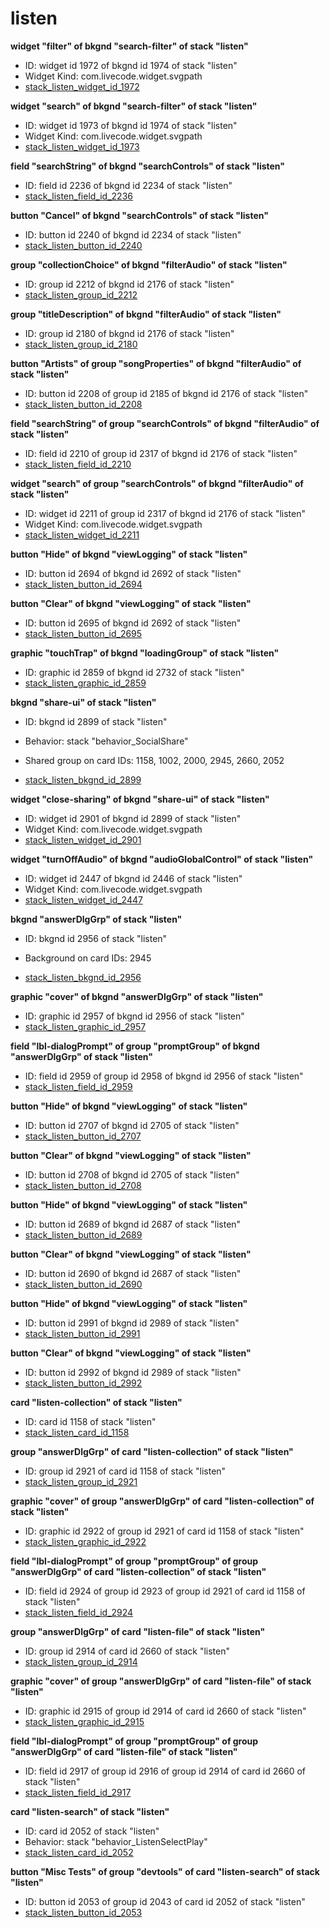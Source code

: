 # listen
**widget "filter" of bkgnd "search-filter" of stack "listen"**
* ID: widget id 1972 of bkgnd id 1974 of stack "listen"
* Widget Kind: com.livecode.widget.svgpath
* [stack_listen_widget_id_1972](./../../ScriptTracker/modules/listen_Scripts/stack_listen_widget_id_1972.livecodescript)

**widget "search" of bkgnd "search-filter" of stack "listen"**
* ID: widget id 1973 of bkgnd id 1974 of stack "listen"
* Widget Kind: com.livecode.widget.svgpath
* [stack_listen_widget_id_1973](./../../ScriptTracker/modules/listen_Scripts/stack_listen_widget_id_1973.livecodescript)

**field "searchString" of bkgnd "searchControls" of stack "listen"**
* ID: field id 2236 of bkgnd id 2234 of stack "listen"
* [stack_listen_field_id_2236](./../../ScriptTracker/modules/listen_Scripts/stack_listen_field_id_2236.livecodescript)

**button "Cancel" of bkgnd "searchControls" of stack "listen"**
* ID: button id 2240 of bkgnd id 2234 of stack "listen"
* [stack_listen_button_id_2240](./../../ScriptTracker/modules/listen_Scripts/stack_listen_button_id_2240.livecodescript)

**group "collectionChoice" of bkgnd "filterAudio" of stack "listen"**
* ID: group id 2212 of bkgnd id 2176 of stack "listen"
* [stack_listen_group_id_2212](./../../ScriptTracker/modules/listen_Scripts/stack_listen_group_id_2212.livecodescript)

**group "titleDescription" of bkgnd "filterAudio" of stack "listen"**
* ID: group id 2180 of bkgnd id 2176 of stack "listen"
* [stack_listen_group_id_2180](./../../ScriptTracker/modules/listen_Scripts/stack_listen_group_id_2180.livecodescript)

**button "Artists" of group "songProperties" of bkgnd "filterAudio" of stack "listen"**
* ID: button id 2208 of group id 2185 of bkgnd id 2176 of stack "listen"
* [stack_listen_button_id_2208](./../../ScriptTracker/modules/listen_Scripts/stack_listen_button_id_2208.livecodescript)

**field "searchString" of group "searchControls" of bkgnd "filterAudio" of stack "listen"**
* ID: field id 2210 of group id 2317 of bkgnd id 2176 of stack "listen"
* [stack_listen_field_id_2210](./../../ScriptTracker/modules/listen_Scripts/stack_listen_field_id_2210.livecodescript)

**widget "search" of group "searchControls" of bkgnd "filterAudio" of stack "listen"**
* ID: widget id 2211 of group id 2317 of bkgnd id 2176 of stack "listen"
* Widget Kind: com.livecode.widget.svgpath
* [stack_listen_widget_id_2211](./../../ScriptTracker/modules/listen_Scripts/stack_listen_widget_id_2211.livecodescript)

**button "Hide" of bkgnd "viewLogging" of stack "listen"**
* ID: button id 2694 of bkgnd id 2692 of stack "listen"
* [stack_listen_button_id_2694](./../../ScriptTracker/modules/listen_Scripts/stack_listen_button_id_2694.livecodescript)

**button "Clear" of bkgnd "viewLogging" of stack "listen"**
* ID: button id 2695 of bkgnd id 2692 of stack "listen"
* [stack_listen_button_id_2695](./../../ScriptTracker/modules/listen_Scripts/stack_listen_button_id_2695.livecodescript)

**graphic "touchTrap" of bkgnd "loadingGroup" of stack "listen"**
* ID: graphic id 2859 of bkgnd id 2732 of stack "listen"
* [stack_listen_graphic_id_2859](./../../ScriptTracker/modules/listen_Scripts/stack_listen_graphic_id_2859.livecodescript)

**bkgnd "share-ui" of stack "listen"**
* ID: bkgnd id 2899 of stack "listen"
* Behavior: stack "behavior_SocialShare"

* Shared group on card IDs: 1158, 1002, 2000, 2945, 2660, 2052
* [stack_listen_bkgnd_id_2899](./../../ScriptTracker/modules/listen_Scripts/stack_listen_bkgnd_id_2899.livecodescript)

**widget "close-sharing" of bkgnd "share-ui" of stack "listen"**
* ID: widget id 2901 of bkgnd id 2899 of stack "listen"
* Widget Kind: com.livecode.widget.svgpath
* [stack_listen_widget_id_2901](./../../ScriptTracker/modules/listen_Scripts/stack_listen_widget_id_2901.livecodescript)

**widget "turnOffAudio" of bkgnd "audioGlobalControl" of stack "listen"**
* ID: widget id 2447 of bkgnd id 2446 of stack "listen"
* Widget Kind: com.livecode.widget.svgpath
* [stack_listen_widget_id_2447](./../../ScriptTracker/modules/listen_Scripts/stack_listen_widget_id_2447.livecodescript)

**bkgnd "answerDlgGrp" of stack "listen"**
* ID: bkgnd id 2956 of stack "listen"

* Background on card IDs: 2945
* [stack_listen_bkgnd_id_2956](./../../ScriptTracker/modules/listen_Scripts/stack_listen_bkgnd_id_2956.livecodescript)

**graphic "cover" of bkgnd "answerDlgGrp" of stack "listen"**
* ID: graphic id 2957 of bkgnd id 2956 of stack "listen"
* [stack_listen_graphic_id_2957](./../../ScriptTracker/modules/listen_Scripts/stack_listen_graphic_id_2957.livecodescript)

**field "lbl-dialogPrompt" of group "promptGroup" of bkgnd "answerDlgGrp" of stack "listen"**
* ID: field id 2959 of group id 2958 of bkgnd id 2956 of stack "listen"
* [stack_listen_field_id_2959](./../../ScriptTracker/modules/listen_Scripts/stack_listen_field_id_2959.livecodescript)

**button "Hide" of bkgnd "viewLogging" of stack "listen"**
* ID: button id 2707 of bkgnd id 2705 of stack "listen"
* [stack_listen_button_id_2707](./../../ScriptTracker/modules/listen_Scripts/stack_listen_button_id_2707.livecodescript)

**button "Clear" of bkgnd "viewLogging" of stack "listen"**
* ID: button id 2708 of bkgnd id 2705 of stack "listen"
* [stack_listen_button_id_2708](./../../ScriptTracker/modules/listen_Scripts/stack_listen_button_id_2708.livecodescript)

**button "Hide" of bkgnd "viewLogging" of stack "listen"**
* ID: button id 2689 of bkgnd id 2687 of stack "listen"
* [stack_listen_button_id_2689](./../../ScriptTracker/modules/listen_Scripts/stack_listen_button_id_2689.livecodescript)

**button "Clear" of bkgnd "viewLogging" of stack "listen"**
* ID: button id 2690 of bkgnd id 2687 of stack "listen"
* [stack_listen_button_id_2690](./../../ScriptTracker/modules/listen_Scripts/stack_listen_button_id_2690.livecodescript)

**button "Hide" of bkgnd "viewLogging" of stack "listen"**
* ID: button id 2991 of bkgnd id 2989 of stack "listen"
* [stack_listen_button_id_2991](./../../ScriptTracker/modules/listen_Scripts/stack_listen_button_id_2991.livecodescript)

**button "Clear" of bkgnd "viewLogging" of stack "listen"**
* ID: button id 2992 of bkgnd id 2989 of stack "listen"
* [stack_listen_button_id_2992](./../../ScriptTracker/modules/listen_Scripts/stack_listen_button_id_2992.livecodescript)

**card "listen-collection" of stack "listen"**
* ID: card id 1158 of stack "listen"
* [stack_listen_card_id_1158](./../../ScriptTracker/modules/listen_Scripts/stack_listen_card_id_1158.livecodescript)

**group "answerDlgGrp" of card "listen-collection" of stack "listen"**
* ID: group id 2921 of card id 1158 of stack "listen"
* [stack_listen_group_id_2921](./../../ScriptTracker/modules/listen_Scripts/stack_listen_group_id_2921.livecodescript)

**graphic "cover" of group "answerDlgGrp" of card "listen-collection" of stack "listen"**
* ID: graphic id 2922 of group id 2921 of card id 1158 of stack "listen"
* [stack_listen_graphic_id_2922](./../../ScriptTracker/modules/listen_Scripts/stack_listen_graphic_id_2922.livecodescript)

**field "lbl-dialogPrompt" of group "promptGroup" of group "answerDlgGrp" of card "listen-collection" of stack "listen"**
* ID: field id 2924 of group id 2923 of group id 2921 of card id 1158 of stack "listen"
* [stack_listen_field_id_2924](./../../ScriptTracker/modules/listen_Scripts/stack_listen_field_id_2924.livecodescript)

**group "answerDlgGrp" of card "listen-file" of stack "listen"**
* ID: group id 2914 of card id 2660 of stack "listen"
* [stack_listen_group_id_2914](./../../ScriptTracker/modules/listen_Scripts/stack_listen_group_id_2914.livecodescript)

**graphic "cover" of group "answerDlgGrp" of card "listen-file" of stack "listen"**
* ID: graphic id 2915 of group id 2914 of card id 2660 of stack "listen"
* [stack_listen_graphic_id_2915](./../../ScriptTracker/modules/listen_Scripts/stack_listen_graphic_id_2915.livecodescript)

**field "lbl-dialogPrompt" of group "promptGroup" of group "answerDlgGrp" of card "listen-file" of stack "listen"**
* ID: field id 2917 of group id 2916 of group id 2914 of card id 2660 of stack "listen"
* [stack_listen_field_id_2917](./../../ScriptTracker/modules/listen_Scripts/stack_listen_field_id_2917.livecodescript)

**card "listen-search" of stack "listen"**
* ID: card id 2052 of stack "listen"
* Behavior: stack "behavior_ListenSelectPlay"
* [stack_listen_card_id_2052](./../../ScriptTracker/modules/listen_Scripts/stack_listen_card_id_2052.livecodescript)

**button "Misc Tests" of group "devtools" of card "listen-search" of stack "listen"**
* ID: button id 2053 of group id 2043 of card id 2052 of stack "listen"
* [stack_listen_button_id_2053](./../../ScriptTracker/modules/listen_Scripts/stack_listen_button_id_2053.livecodescript)

